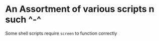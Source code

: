 # An Assortment of various scripts n such ^-^

Some shell scripts require `screen` to function correctly
